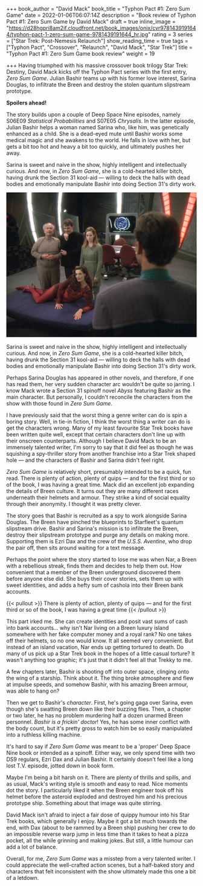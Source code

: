 +++
book_author = "David Mack"
book_title = "Typhon Pact #1: Zero Sum Game"
date = 2022-01-06T06:07:14Z
description = "Book review of Typhon Pact #1: Zero Sum Game by David Mack"
draft = true
inline_image = "https://d28hgpri8am2if.cloudfront.net/book_images/onix/cvr9781439191644/typhon-pact-1-zero-sum-game-9781439191644_hr.jpg"
rating = 3
series = ["Star Trek: Post-Nemesis Relaunch"]
show_reading_time = true
tags = ["Typhon Pact", "Crossover", "Relaunch", "David Mack", "Star Trek"]
title = "Typhon Pact #1: Zero Sum Game book review"
weight = 19

+++
Having triumphed with his massive crossover book trilogy Star Trek: Destiny, David Mack kicks off the Typhon Pact series with the first entry, _Zero Sum Game_. Julian Bashir teams up with his former love interest, Sarina Douglas, to infiltrate the Breen and destroy the stolen quantum slipstream prototype.

**Spoilers ahead!**

<!--more-->

The story builds upon a couple of Deep Space Nine episodes, namely S06E09 _Statistical Probabilities_ and S07E05 _Chrysalis_. In the latter episode, Julian Bashir helps a woman named Sarina who, like him, was genetically enhanced as a child. She is a dead-eyed mute until Bashir works some medical magic and she awakens to the world. He falls in love with her, but gets a bit too hot and heavy a bit too quickly, and ultimately pushes her away.

Sarina is sweet and naive in the show, highly intelligent and intellectually curious. And now, in _Zero Sum Game_, she is a cold-hearted killer bitch, having drunk the Section 31 kool-aid — willing to deck the halls with dead bodies and emotionally manipulate Bashir into doing Section 31's dirty work.

![](/uploads/typhon_pact_1_zero_sum_game_book_review.jpeg)

Sarina is sweet and naive in the show, highly intelligent and intellectually curious. And now, in _Zero Sum Game_, she is a cold-hearted killer bitch, having drunk the Section 31 kool-aid — willing to deck the halls with dead bodies and emotionally manipulate Bashir into doing Section 31's dirty work.

Perhaps Sarina Douglas has appeared in other novels, and therefore, if one has read them, her very sudden character arc wouldn't be quite so jarring. I know Mack wrote a Section 31 spinoff novel _Abyss_ featuring Bashir as the main character. But personally, I couldn't reconcile the characters from the show with those found in _Zero Sum Game_.

I have previously said that the worst thing a genre writer can do is spin a boring story. Well, in tie-in fiction, I think the worst thing a writer can do is get the characters wrong. Many of my least favourite Star Trek books have been written quite well, except that certain characters don't line up with their onscreen counterparts. Although I believe David Mack to be an immensely talented writer, I'm sorry to say that it did feel as though he was squishing a spy-thriller story from another franchise into a Star Trek shaped hole — and the characters of Bashir and Sarina didn't feel right.

_Zero Sum Game_ is relatively short, presumably intended to be a quick, fun read. There is plenty of action, plenty of quips — and for the first third or so of the book, I was having a great time. Mack did an excellent job expanding the details of Breen culture. It turns out they are many different races underneath their helmets and armour. They strike a kind of social equality through their anonymity. I thought it was pretty clever.

The story goes that Bashir is recruited as a spy to work alongside Sarina Douglas. The Breen have pinched the blueprints to Starfleet's quantum slipstream drive. Bashir and Sarina's mission is to infiltrate the Breen, destroy their slipstream prototype and purge any details on making more. Supporting them is Ezri Dax and the crew of the _U.S.S. Aventine_, who drop the pair off, then sits around waiting for a text message.

Perhaps the point where the story started to lose me was when Nar, a Breen with a rebellious streak, finds them and decides to help them out. How convenient that a member of the Breen underground discovered them before anyone else did. She buys their cover stories, sets them up with sweet identities, and adds a hefty sum of cashola into their Breen bank accounts.

{{< pullout >}} There is plenty of action, plenty of quips — and for the first third or so of the book, I was having a great time {{< /pullout >}}

This part irked me. She can create identities and posit vast sums of cash into bank accounts… why isn't Nar living on a Breen luxury island somewhere with her fake computer money and a royal rank? No one takes off their helmets, so no one would know. It all seemed very convenient. But instead of an island vacation, Nar ends up getting tortured to death. Do many of us pick up a Star Trek book in the hopes of a little casual torture? It wasn't anything too graphic; it's just that it didn't feel all that Trekky to me. 

A few chapters later, Bashir is shooting off into outer space, clinging onto the wing of a starship. Think about it. The thing broke atmosphere and flew at impulse speeds, and somehow Bashir, with his amazing Breen armour, was able to hang on? 

Then we get to Bashir's _character_. First, he's going gaga over Sarina, even though she's swatting Breen down like their buzzing flies. Then, a chapter or two later, he has no problem murdering half a dozen unarmed Breen personnel. _Bashir is a frickin' doctor_! Yes, he has some inner conflict with the body count, but it's pretty gross to watch him be so easily manipulated into a ruthless killing machine.

It's hard to say if _Zero Sum Game_ was meant to be a 'proper' Deep Space Nine book or intended as a spinoff. Either way, we only spend time with two DS9 regulars, Ezri Dax and Julian Bashir. It certainly doesn't feel like a long lost T.V. episode, jotted down in book form.

Maybe I'm being a bit harsh on it. There are plenty of thrills and spills, and as usual, Mack's writing style is smooth and easy to read. Nice moments dot the story. I particularly liked it when the Breen engineer took off his helmet before the asteroid exploded and destroyed him and his precious prototype ship. Something about that image was quite stirring.

David Mack isn't afraid to inject a fair dose of quippy humour into his Star Trek books, which generally I enjoy. Maybe it got a bit much towards the end, with Dax (about to be rammed by a Breen ship) pushing her crew to do an impossible reverse warp jump in less time than it takes to heat a pizza pocket, all the while grinning and making jokes. But still, a little humour can add a lot of balance.

Overall, for me, _Zero Sum Game_ was a misstep from a very talented writer. I could appreciate the well-crafted action scenes, but a half-baked story and characters that felt inconsistent with the show ultimately made this one a bit of a letdown.